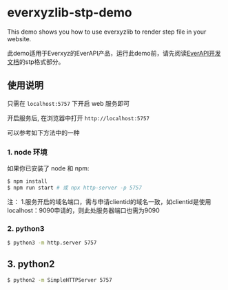 
# everxyzlib-stp-demo
This demo shows you how to use everxyzlib to render step file in your website.

此demo适用于Everxyz的EverAPI产品，运行此demo前，请先阅读[EverAPI开发文档](https://www.everxyz.com/api)的stp格式部分。

## 使用说明

只需在 `localhost:5757` 下开启 web 服务即可

开启服务后, 在浏览器中打开 `http://localhost:5757`

可以参考如下方法中的一种

### 1. node 环境

  如果你已安装了 node 和 npm:

  ```bash
  $ npm install
  $ npm run start # 或 npx http-server -p 5757
  ```
  注：
  1.服务开启的域名端口，需与申请clientid的域名一致，如clientid是使用localhost：9090申请的，则此处服务器端口也需为9090
  
### 2. python3

  ```bash
  $ python3 -m http.server 5757
  ```

## 3. python2

  ```bash
  $ python2 -m SimpleHTTPServer 5757
  ```

